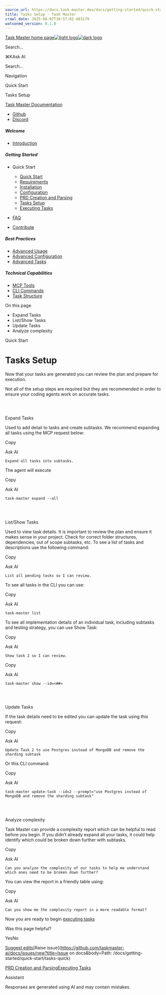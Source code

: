 ```yaml
---
source_url: https://docs.task-master.dev/docs/getting-started/quick-start/tasks-quick
title: Tasks Setup - Task Master
crawl_date: 2025-08-07T10:57:02.483179
watsonmd_version: 0.1.0
---
```


[Task Master home page![light logo](https://mintlify.s3.us-west-1.amazonaws.com/taskmaster-49ce32d5/logo/task-master-logo.png)![dark logo](https://mintlify.s3.us-west-1.amazonaws.com/taskmaster-49ce32d5/logo/task-master-logo.png)](/)

Search...

⌘KAsk AI

Search...

Navigation

Quick Start

Tasks Setup

[Task Master Documentation](/docs/introduction)

* [Github](https://github.com/eyaltoledano/claude-task-master)
* [Discord](https://discord.gg/fWJkU7rf)

##### Welcome

  * [Introduction](/docs/introduction)



##### Getting Started

  * Quick Start

    * [Quick Start](/docs/getting-started/quick-start/quick-start)
    * [Requirements](/docs/getting-started/quick-start/requirements)
    * [Installation](/docs/getting-started/quick-start/installation)
    * [Configuration](/docs/getting-started/quick-start/configuration-quick)
    * [PRD Creation and Parsing](/docs/getting-started/quick-start/prd-quick)
    * [Tasks Setup](/docs/getting-started/quick-start/tasks-quick)
    * [Executing Tasks](/docs/getting-started/quick-start/execute-quick)
  * [FAQ](/docs/getting-started/faq)
  * [Contribute](/docs/getting-started/contribute)



##### Best Practices

  * [Advanced Usage](/docs/best-practices)
  * [Advanced Configuration](/docs/best-practices/configuration-advanced)
  * [Advanced Tasks](/docs/best-practices/advanced-tasks)



##### Technical Capabilities

  * [MCP Tools](/docs/capabilities/mcp)
  * [CLI Commands](/docs/capabilities/cli-root-commands)
  * [Task Structure](/docs/capabilities/task-structure)



On this page

  * Expand Tasks
  * List/Show Tasks
  * Update Tasks
  * Analyze complexity



Quick Start

# Tasks Setup

Now that your tasks are generated you can review the plan and prepare for execution.

Not all of the setup steps are required but they are recommended in order to ensure your coding agents work on accurate tasks.

## 

​

Expand Tasks

Used to add detail to tasks and create subtasks. We recommend expanding all tasks using the MCP request below:

Copy

Ask AI
    
    
    Expand all tasks into subtasks.
    

The agent will execute

Copy

Ask AI
    
    
    task-master expand --all
    

## 

​

List/Show Tasks

Used to view task details. It is important to review the plan and ensure it makes sense in your project. Check for correct folder structures, dependencies, out of scope subtasks, etc. To see a list of tasks and descriptions use the following command:

Copy

Ask AI
    
    
    List all pending tasks so I can review.
    

To see all tasks in the CLI you can use:

Copy

Ask AI
    
    
    task-master list
    

To see all implementation details of an individual task, including subtasks and testing strategy, you can use Show Task:

Copy

Ask AI
    
    
    Show task 2 so I can review.
    

Copy

Ask AI
    
    
    task-master show --id=<##>
    

## 

​

Update Tasks

If the task details need to be edited you can update the task using this request:

Copy

Ask AI
    
    
    Update Task 2 to use Postgres instead of MongoDB and remove the sharding subtask
    

Or this CLI command:

Copy

Ask AI
    
    
    task-master update-task --id=2 --prompt="use Postgres instead of MongoDB and remove the sharding subtask"
    

## 

​

Analyze complexity

Task Master can provide a complexity report which can be helpful to read before you begin. If you didn’t already expand all your tasks, it could help identify which could be broken down further with subtasks.

Copy

Ask AI
    
    
    Can you analyze the complexity of our tasks to help me understand which ones need to be broken down further?
    

You can view the report in a friendly table using:

Copy

Ask AI
    
    
    Can you show me the complexity report in a more readable format?
    

Now you are ready to begin [executing tasks](/docs/getting-started/quick-start/execute-quick)

Was this page helpful?

YesNo

[Suggest edits](https://github.com/taskmaster-ai/docs/edit/main/docs/getting-started/quick-start/tasks-quick.mdx)[Raise issue](https://github.com/taskmaster-ai/docs/issues/new?title=Issue on docs&body=Path: /docs/getting-started/quick-start/tasks-quick)

[PRD Creation and Parsing](/docs/getting-started/quick-start/prd-quick)[Executing Tasks](/docs/getting-started/quick-start/execute-quick)

Assistant

Responses are generated using AI and may contain mistakes.